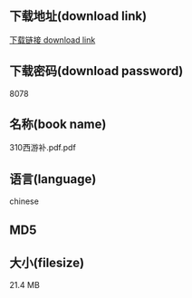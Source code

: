 ## 下载地址(download link)
[下载链接 download link](https://voluble-croquembouche-d321dc.netlify.app/?s=310%E8%A5%BF%E6%B8%B8%E8%A1%A5.pdf)

## 下载密码(download password)
8078

## 名称(book name)
310西游补.pdf.pdf

## 语言(language)
chinese

## MD5


## 大小(filesize)
21.4 MB
